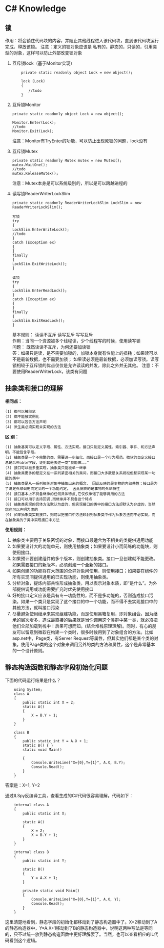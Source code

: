 # C# Knowledge
## 锁
作用：将会锁住代码块的内容，并阻止其他线程进入该代码块，直到该代码块运行完成，释放该锁。
注意：定义的锁对象应该是 私有的，静态的，只读的，引用类型的对象，这样可以防止外部改变锁对象

1. 互斥锁lock（基于Monitor实现）
    
    ```
        private static readonly object Lock = new object();

        lock (Lock)
        {
        　　//todo
        }
    ```

2. 互斥锁Monitor

    ```
    private static readonly object Lock = new object();

    Monitor.Enter(Lock);
    //todo
    Monitor.Exit(Lock);
    ```
    注意：Monitor有TryEnter的功能，可以防止出现死锁的问题，lock没有

3. 互斥锁Mutex
    ```
    private static readonly Mutex mutex = new Mutex();
    mutex.WaitOne();
    //todo
    mutex.ReleaseMutex();
    ```
    注意：Mutex本身是可以系统级别的，所以是可以跨越进程的

4. 读写锁ReaderWriterLockSlim 
    ```
    private static readonly ReaderWriterLockSlim LockSlim = new ReaderWriterLockSlim();
  
    写锁
    try
    {
    LockSlim.EnterWriteLock();
    //todo
    }
    catch (Exception ex)
    {
    }
    finally
    {
    LockSlim.ExitWriteLock();
    }
    
    读锁
    try
    {
    LockSlim.EnterReadLock();
    }
    catch (Exception ex)
    {
    }
    finally
    {
    LockSlim.ExitReadLock();
    }
    ```
    基本规则：  读读不互斥 读写互斥 写写互斥    
    作用：当同一个资源被多个线程读，少个线程写的时候，使用读写锁    
    问题： 既然读读不互斥，为何还要加读锁   
    答：如果只是读，是不需要加锁的，加锁本身就有性能上的损耗；如果读可以不是最新数据，也不需要加锁；
      如果读必须是最新数据，必须加读写锁。读写锁相较于互斥锁的优点仅仅是允许读读的并发，除此之外并无其他。
    注意：不要使用ReaderWriterLock，该类有问题


## 抽象类和接口的理解

**相同点：** 

    (1) 都可以被继承    
    (2) 都不能被实例化  
    (3) 都可以包含方法声明  
    (4) 派生类必须实现未实现的方法  

**区 别：**

    (1) 抽象基类可以定义字段、属性、方法实现。接口只能定义属性、索引器、事件、和方法声明，不能包含字段。    
    (2) 抽象类是一个不完整的类，需要进一步细化，而接口是一个行为规范。微软的自定义接口总是后带able字段，证明其是表述一类“我能做。。。”
    (3) 接口可以被多重实现，抽象类只能被单一继承    
    (4) 抽象类更多的是定义在一系列紧密相关的类间，而接口大多数是关系疏松但都实现某一功能的类中  
    (5) 抽象类是从一系列相关对象中抽象出来的概念， 因此反映的是事物的内部共性；接口是为了满足外部调用而定义的一个功能约定， 因此反映的是事物的外部特性  
    (6) 接口基本上不具备继承的任何具体特点,它仅仅承诺了能够调用的方法   
    (7) 接口可以用于支持回调,而继承并不具备这个特点 
    (8) 抽象类实现的具体方法默认为虚的，但实现接口的类中的接口方法却默认为非虚的，当然您也可以声明为虚的    
    (9) 如果抽象类实现接口，则可以把接口中方法映射到抽象类中作为抽象方法而不必实现，而在抽象类的子类中实现接口中方法

**使用规则：**
  
1. 抽象类主要用于关系密切的对象，而接口最适合为不相关的类提供通用功能   
2. 如果要设计大的功能单元，则使用抽象类；如果要设计小而简练的功能块，则使用接口。   
3. 如果预计要创建组件的多个版本，则创建抽象类。接口一旦创建就不能更改。如果需要接口的新版本，必须创建一个全新的接口。   
4. 如果创建的功能将在大范围的全异对象间使用，则使用接口；如果要在组件的所有实现间提供通用的已实现功能，则使用抽象类。   
5. 分析对象，提炼内部共性形成抽象类，用以表示对象本质，即“是什么”。为外部提供调用或功能需要扩充时优先使用接口   
6. 好的接口定义应该是具有专一功能性的，而不是多功能的，否则造成接口污染。如果一个类只是实现了这个接口的中一个功能，而不得不去实现接口中的其他方法，就叫接口污染
7. 尽量避免使用继承来实现组建功能，而是使用黑箱复用，即对象组合。因为继承的层次增多，造成最直接的后果就是当你调用这个类群中某一类，就必须把他们全部加载到栈中！后果可想而知。(结合堆栈原理理解)。同时，有心的朋友可以留意到微软在构建一个类时，很多时候用到了对象组合的方法。比如 asp.net中，Page类，有Server Request等属性，但其实他们都是某个类的对象。使用Page类的这个对象来调用另外的类的方法和属性，这个是非常基本的一个设计原则。

## 静态构造函数和静态字段初始化问题
下面的代码运行结果是什么？
```
    using System;
    class A
    {
        public static int X = 2;
        static A()
        {
            X = B.Y + 1;
        }
    }

    class B
    {
        public static int Y = A.X + 1;
        static B() { }
        static void Main()

        {
            Console.WriteLine("X={0},Y={1}", A.X, B.Y);
            Console.Read();
        }
    }
```
答案是：X=1, Y=2

通过ILSpy反编译工具，查看生成的C#代码很容易理解，代码如下：
```
    internal class A
    {
        public static int X;

        static A()
        {
            X = 2;
            X = B.Y + 1;
        }
    }

    internal class B
    {
        public static int Y;

        static B()
        {
            Y = A.X + 1;
        }

        private static void Main()
        {
            Console.WriteLine("X={0},Y={1}", A.X, Y);
            Console.Read();
        }
    }
```
这里清楚地看到，静态字段的初始化都移动到了静态构造器中了。X=2移动到了A的静态构造器中，Y=A.X+1移动到了B的静态构造器中，说明这两种写法是等同的，只不过统一放到静态构造函数中更好理解罢了。当然，也可以查看相应的IL代码看到这个逻辑。